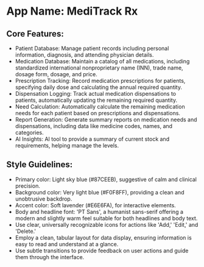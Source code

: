 # **App Name**: MediTrack Rx

## Core Features:

- Patient Database: Manage patient records including personal information, diagnosis, and attending physician details.
- Medication Database: Maintain a catalog of all medications, including standardized international nonproprietary name (INN), trade name, dosage form, dosage, and price.
- Prescription Tracking: Record medication prescriptions for patients, specifying daily dose and calculating the annual required quantity.
- Dispensation Logging: Track actual medication dispensations to patients, automatically updating the remaining required quantity.
- Need Calculation: Automatically calculate the remaining medication needs for each patient based on prescriptions and dispensations.
- Report Generation: Generate summary reports on medication needs and dispensations, including data like medicine codes, names, and categories.
- AI Insights: AI tool to provide a summary of current stock and requirements, helping manage the levels.

## Style Guidelines:

- Primary color: Light sky blue (#87CEEB), suggestive of calm and clinical precision.
- Background color: Very light blue (#F0F8FF), providing a clean and unobtrusive backdrop.
- Accent color: Soft lavender (#E6E6FA), for interactive elements.
- Body and headline font: 'PT Sans', a humanist sans-serif offering a modern and slightly warm feel suitable for both headlines and body text.
- Use clear, universally recognizable icons for actions like 'Add,' 'Edit,' and 'Delete.'
- Employ a clean, tabular layout for data display, ensuring information is easy to read and understand at a glance.
- Use subtle transitions to provide feedback on user actions and guide them through the interface.